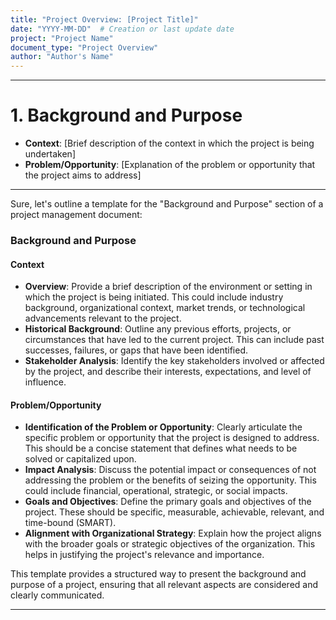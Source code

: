 ```yaml
---
title: "Project Overview: [Project Title]"
date: "YYYY-MM-DD"  # Creation or last update date
project: "Project Name"
document_type: "Project Overview"
author: "Author's Name"
---
```

---
# 1. Background and Purpose

- **Context**: [Brief description of the context in which the project is being undertaken]
- **Problem/Opportunity**: [Explanation of the problem or opportunity that the project aims to address]

---
Sure, let's outline a template for the "Background and Purpose" section of a project management document:

### Background and Purpose

#### Context
- **Overview**: Provide a brief description of the environment or setting in which the project is being initiated. This could include industry background, organizational context, market trends, or technological advancements relevant to the project.
- **Historical Background**: Outline any previous efforts, projects, or circumstances that have led to the current project. This can include past successes, failures, or gaps that have been identified.
- **Stakeholder Analysis**: Identify the key stakeholders involved or affected by the project, and describe their interests, expectations, and level of influence.

#### Problem/Opportunity
- **Identification of the Problem or Opportunity**: Clearly articulate the specific problem or opportunity that the project is designed to address. This should be a concise statement that defines what needs to be solved or capitalized upon.
- **Impact Analysis**: Discuss the potential impact or consequences of not addressing the problem or the benefits of seizing the opportunity. This could include financial, operational, strategic, or social impacts.
- **Goals and Objectives**: Define the primary goals and objectives of the project. These should be specific, measurable, achievable, relevant, and time-bound (SMART).
- **Alignment with Organizational Strategy**: Explain how the project aligns with the broader goals or strategic objectives of the organization. This helps in justifying the project's relevance and importance.

This template provides a structured way to present the background and purpose of a project, ensuring that all relevant aspects are considered and clearly communicated.

---
